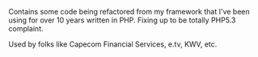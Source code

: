 Contains some code being refactored from my framework that I've been using
for over 10 years written in PHP.  Fixing up to be totally PHP5.3 complaint.

Used by folks like Capecom Financial Services, e.tv, KWV, etc.
